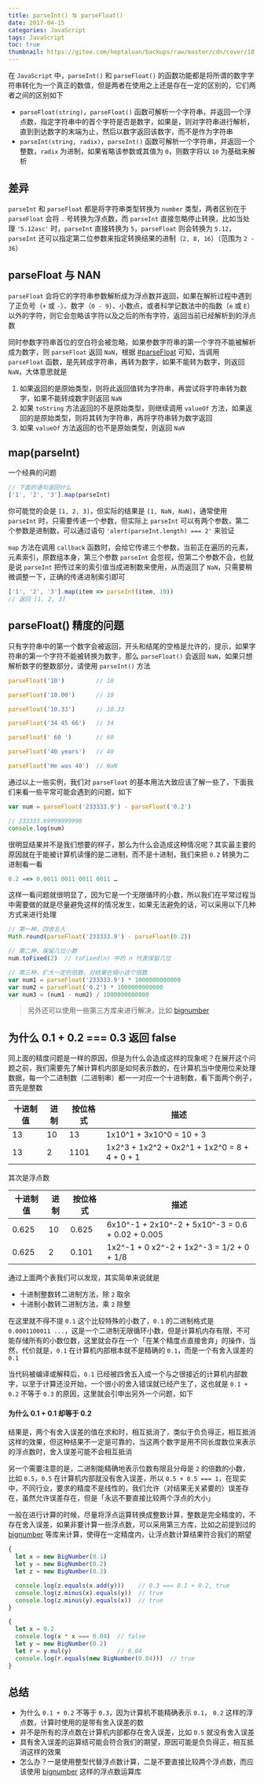 ```yaml
---
title: parseInt() 与 parseFloat()
date: 2017-04-15
categories: JavaScript
tags: JavaScript
toc: true
thumbnail: https://gitee.com/heptaluan/backups/raw/master/cdn/cover/10.webp
---
```


在 `JavaScript` 中，`parseInt()` 和 `parseFloat()` 的函数功能都是将所谓的数字字符串转化为一个真正的数值，但是两者在使用之上还是存在一定的区别的，它们两者之间的区别如下

<!--more-->




* `parseFloat(string)`，`parseFloat()` 函数可解析一个字符串，并返回一个浮点数，指定字符串中的首个字符是否是数字，如果是，则对字符串进行解析，直到到达数字的末端为止，然后以数字返回该数字，而不是作为字符串
* `parseInt(string, radix)`，`parseInt()` 函数可解析一个字符串，并返回一个整数，`radix` 为进制，如果省略该参数或其值为 `0`，则数字将以 `10` 为基础来解析

## 差异

`parseInt` 和 `parseFloat` 都是将字符串类型转换为 `number` 类型，两者区别在于 `parseFloat` 会将 `.` 号转换为浮点数，而 `parseInt` 直接忽略停止转换，比如当处理 `'5.12asc'` 时，`parseInt` 直接转换为 `5`，`parseFloat` 则会转换为 `5.12`，`parseInt` 还可以指定第二位参数来指定转换结果的进制（`2, 8, 16`）（范围为 `2 - 36`）




## parseFloat 与 NAN

`parseFloat` 会将它的字符串参数解析成为浮点数并返回，如果在解析过程中遇到了正负号（`+` 或 `-`）、数字（`0 - 9`）、小数点，或者科学记数法中的指数（`e` 或 `E`）以外的字符，则它会忽略该字符以及之后的所有字符，返回当前已经解析到的浮点数

同时参数字符串首位的空白符会被忽略，如果参数字符串的第一个字符不能被解析成为数字，则 `parseFloat` 返回 `NaN`，根据 [#parseFloat](https://www.w3.org/html/ig/zh/wiki/ES5/%E6%A0%87%E5%87%86_ECMAScript_%E5%86%85%E7%BD%AE%E5%AF%B9%E8%B1%A1#parseFloat_.28string.29) 可知，当调用 `parseFloat` 函数，是先转成字符串，再转为数字，如果不能转为数字，则返回 `NaN`，大体意思就是

1. 如果返回的是原始类型，则将此返回值转为字符串，再尝试将字符串转为数字，如果不能转成数字则返回 `NaN`
2. 如果 `toString` 方法返回的不是原始类型，则继续调用 `valueOf` 方法，如果返回的是原始类型，则将其转为字符串，再将字符串转为数字返回
3. 如果 `valueOf` 方法返回的也不是原始类型，则返回 `NaN`



## map(parseInt)

一个经典的问题

```js
// 下面的语句返回什么
['1', '2', '3'].map(parseInt)
```

你可能觉的会是 `[1, 2, 3]`，但实际的结果是 `[1, NaN, NaN]`，通常使用 `parseInt` 时，只需要传递一个参数，但实际上 `parseInt` 可以有两个参数，第二个参数是进制数，可以通过语句 `'alert(parseInt.length) === 2'` 来验证

`map` 方法在调用 `callback` 函数时，会给它传递三个参数，当前正在遍历的元素，元素索引，原数组本身，第三个参数 `parseInt` 会忽视，但第二个参数不会，也就是说 `parseInt` 把传过来的索引值当成进制数来使用，从而返回了 `NaN`，只需要稍微调整一下，正确的传递进制索引即可
 
```js
['1', '2', '3'].map(item => parseInt(item, 10))
// 返回 [1, 2, 3]
```


## parseFloat() 精度的问题

只有字符串中的第一个数字会被返回，开头和结尾的空格是允许的，提示，如果字符串的第一个字符不能被转换为数字，那么 `parseFloat()` 会返回 `NaN`，如果只想解析数字的整数部分，请使用 `parseInt()` 方法

```js
parseFloat('10')         // 10

parseFloat('10.00')      // 10

parseFloat('10.33')      // 10.33

parseFloat('34 45 66')   // 34

parseFloat(' 60 ')       // 60

parseFloat('40 years')   // 40

parseFloat('He was 40')  // NaN
```

通过以上一些实例，我们对 `parseFloat` 的基本用法大致应该了解一些了，下面我们来看一些平常可能会遇到的问题，如下

```js
var num = parseFloat('233333.9') - parseFloat('0.2')

// 233333.69999999998
console.log(num)
```

很明显结果并不是我们想要的样子，那么为什么会造成这种情况呢？其实最主要的原因就在于能被计算机读懂的是二进制，而不是十进制，我们来把 `0.2` 转换为二进制看一看

```js
0.2 ==> 0.0011 0011 0011 0011 …
```

这样一看问题就很明显了，因为它是一个无限循环的小数，所以我们在平常过程当中需要做的就是尽量避免这样的情况发生，如果无法避免的话，可以采用以下几种方式来进行处理

```js
// 第一种，四舍五入
Math.round(parseFloat('233333.9') - parseFloat(0.2))

// 第二种，保留几位小数
num.toFixed(2)  // toFixed(n) 中的 n 代表保留几位 

// 第三种，扩大一定的倍数，对结果在缩小这个倍数
var num1 = parseFloat('233333.9') * 1000000000000
var num2 = parseFloat('0.2') * 1000000000000
var num3 = (num1 - num2) / 1000000000000
```

> 另外还可以使用一些第三方库来进行解决，比如 [bignumber](https://github.com/MikeMcl/bignumber.js/)



## 为什么 0.1 + 0.2 === 0.3 返回 false

同上面的精度问题是一样的原因，但是为什么会造成这样的现象呢？在展开这个问题之前，我们需要先了解计算机内部是如何表示数的，在计算机当中使用位来处理数据，每一个二进制数（二进制串）都一一对应一个十进制数，看下面两个例子，首先是整数

|十进制值|进制|按位格式|描述|
|-|-|-|-|
|13|10|13|1x10^1 + 3x10^0 = 10 + 3|
|13|2|1101|1x2^3 + 1x2^2 + 0x2^1 + 1x2^0 = 8 + 4 + 0 + 1|

其次是浮点数

|十进制值|进制|按位格式|描述|
|-|-|-|-|
|0.625|10|0.625|6x10^-1 + 2x10^-2 + 5x10^-3 = 0.6 + 0.02 + 0.005|
|0.625|2|0.101|1x2^-1 + 0 x2^-2 + 1x2^-3 = 1/2 + 0 + 1/8|

通过上面两个表我们可以发现，其实简单来说就是

* 十进制整数转二进制方法，除 `2` 取余
* 十进制小数转二进制方法，乘 `2` 除整

在这里就不得不提 `0.1` 这个比较特殊的小数了，`0.1` 的二进制格式是 `0.0001100011 ...`，这是一个二进制无限循环小数，但是计算机内存有限，不可能存储所有的小数位数，这里就会存在一个「在某个精度点直接舍弃」的操作，当然，代价就是，`0.1` 在计算机内部根本就不是精确的 `0.1`，而是一个有舍入误差的 `0.1`

当代码被编译或解释后，`0.1` 已经被四舍五入成一个与之很接近的计算机内部数字，以至于计算还没开始，一个很小的舍入错误就已经产生了，这也就是 `0.1 + 0.2` 不等于 `0.3` 的原因，这里就会引申出另外一个问题，如下

#### 为什么 0.1 + 0.1 却等于 0.2

结果是，两个有舍入误差的值在求和时，相互抵消了，类似于负负得正，相互抵消这样的效果，但这种结果不一定是可靠的，当这两个数字是用不同长度数位来表示的浮点数时，舍入误差可能不会相互抵消

另一个需要注意的是，二进制能精确地表示位数有限且分母是 `2` 的倍数的小数，比如 `0.5`，`0.5` 在计算机内部就没有舍入误差，所以 `0.5 + 0.5 === 1`，在现实中，不同行业，要求的精度不是线性的，我们允许（对结果无关紧要的）误差存在，虽然允许误差存在，但是「永远不要直接比较两个浮点的大小」

一般在进行计算的时候，尽量将浮点运算转换成整数计算，整数是完全精度的，不存在舍入误差，如果非要计算一些浮点数，可以采用第三方库，比如之前提到过的 [bignumber](https://github.com/MikeMcl/bignumber.js) 等库来计算，使得在一定精度内，让浮点数计算结果符合我们的期望

```js
{
  let x = new BigNumber(0.1)
  let y = new BigNumber(0.2)
  let z = new BigNumber(0.3)

  console.log(z.equals(x.add(y)))    // 0.3 === 0.1 + 0.2, true
  console.log(z.minus(x).equals(y))  // true
  console.log(z.minus(y).equals(x))  // true
}

{
  let x = 0.2
  console.log(x * x === 0.04)  // false
  let y = new BigNumber(0.2)
  let r = y.mul(y)             // 0.04
  console.log(r.equals(new BigNumber(0.04)))  // true
}
```


## 总结

* 为什么 `0.1 + 0.2` 不等于 `0.3`，因为计算机不能精确表示 `0.1`， `0.2` 这样的浮点数，计算时使用的是带有舍入误差的数
* 并不是所有的浮点数在计算机内部都存在舍入误差，比如 `0.5` 就没有舍入误差
* 具有舍入误差的运算结可能会符合我们的期望，原因可能是负负得正，相互抵消这样的效果
* 怎么办？一是使用整型代替浮点数计算，二是不要直接比较两个浮点数，而应该使用 [bignumber](https://github.com/MikeMcl/bignumber.js) 这样的浮点数运算库
